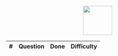 <p align="center">
  <a href="https://www.hackerrank.com/mae5tr0">
    <img height=80 src="https://www.hackerrank.com/wp-content/uploads/2018/08/hackerrank_logo.png">
  </a>
</p>


|  ﻿#   |                                                                     Question                                                                    |          Done           |  Difficulty |
|:----:|:------------------------------------------------------------------------------------------------------------------------------------------------:|:-----------------------:|:----------:|
